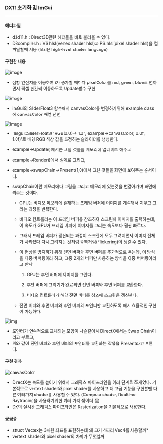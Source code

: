 ###  DX11 초기화 및 ImGui

---

#### 헤더파일 

- d3d11.h : Direct3D관련 헤더들을 바로 불러올 수 있다.
- D3compiler.h : VS.hlsl(vertex shader hlsl)과 PS.hlsl(pixel shader hlsl)을 컴파일할때 사용 (hlsl은 high-level shader language)



####  구현한 내용

![image](https://github.com/user-attachments/assets/4858a8b5-cec6-42f6-b8fc-34553442875c)


- 삼항 연산자를 이용하여 i가 증가할 때마다 pixelColor를 red, green, blue로 변하면서 픽셀 한칸씩 이동하도록 Update함수 구현

![image](https://github.com/user-attachments/assets/9860a05c-f56f-499c-ade9-4d7983bf4a60)

- imGui의 SliderFloat3 함수에서 canvasColor를 변경하기위해 example class에 canvasColor 배열 선언

![image](https://github.com/user-attachments/assets/e6d3f084-8330-4805-a159-22cb223786f6)


- 'Imgui::SliderFloat3("RGB(0.0)-> 1.0", example->canvasColor, 0.0f, 1.0f)'로 배경 RGB 색상 값을 조정하는 슬라이더를 생성한다.
- example->Update()에서는 그릴 것들을 메모리에 업데이트 해주고
- example->Render()에서 실제로 그리고,
- example->swapChain->Present(1,0)에서 그린 것들을 화면에 보여주는 순서이다.

- swapChain이란 메모리에다 그림을 그리고 메모리에 있는것을 번갈아가며 화면에 쏴주는 것이다.

  - GPU는 비디오 메모리에 존재하는 프레임 버퍼에 이미지를 계속해서 지우고 그리는 과정을 반복한다.

  - 비디오 컨트롤러는 이 프레임 버퍼를 참조하여 스크린에 이미지를 출력하는데, 이 속도가 GPU가 프레임 버퍼에 이미지를 그리는 속도보다 훨씬 빠르다.

  - 그래서 프레임 버퍼가 갱신되는 과정이 스크린에 모두 그려지면서 이미지 전체가 사라졌다 다시 그려지는 것처럼 깜빡거림(Flickering)이 생길 수 있다.

  - 이 현상을 방지하기 위해 전면 버퍼와 후면 버퍼를 추가적으로 두는데, 이 방식을 다중 버퍼링이라 하고, 그중 2개의 버퍼만 사용하는 방식을 이중 버퍼링이라고 한다.

    

    1.  GPU는 후면 버퍼에 이미지를 그린다.

    2. 후면 버퍼에 그리기가 완료되면 전면 버퍼와 후면 버퍼를 교환한다.

    3. 비디오 컨트롤러가 해당 전면 버퍼를 참조해 스크린을 갱신한다.

       

  - 전면 버퍼와 후면 버퍼와 후면 버퍼의 포인터만 교환하도록 해서 효율적인 구현이 가능하다.

![img](https://blog.kakaocdn.net/dn/cCm1pr/btraqRG9rXR/38m9mFLv3wjm46p4pI4O20/img.png)

- 포인터가 연속적으로 교체되는 모양이 사슬같아서 DirectX에서는 Swap Chain이라고 부르고,
- 위와 같이 전면 버퍼와 후면 버퍼의 포인터를 교환하는 작업을 Present라고 부른다.



####  구현 결과

![canvasColor](https://github.com/user-attachments/assets/de79cb55-00f7-4e0b-95b1-4ce580ab9dc8)

- DirectX는 속도를 높이기 위해서 그래픽스 파이프라인을 여러 단계로 쪼개었다. 기본적으로 vertext shader와 pixel shader를 사용하고 더 고급 기능을 구현할땐 다른 여러가지 shader를 사용할 수 있다. (Compute shader, Realtime Raytracing을 사용하기위한 여러 가지 쉐이더 등)
- DX의 실시간 그래픽스 파이프라인은 Rasterization을 기본적으로 사용한다.



####  궁금증

- struct Vectex는 3차원 좌표를 표현하는데 왜 크기 4짜리 Vec4를 사용할까?
- vertext shader와 pixel shader의 차이가 무엇일까
